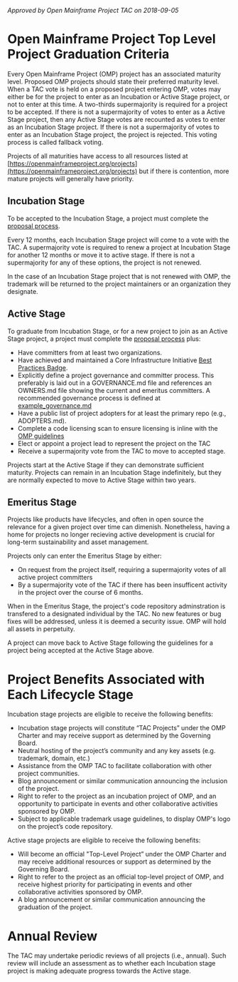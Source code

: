 *Approved by Open Mainframe Project TAC on 2018-09-05*

# Open Mainframe Project Top Level Project Graduation Criteria

Every Open Mainframe Project (OMP) project has an associated maturity level. Proposed OMP projects should state their preferred maturity level. When a TAC vote is held on a proposed project entering OMP, votes may either be for the project to enter as an Incubation or Active Stage project, or not to enter at this time. A two-thirds supermajority is required for a project to be accepted. If there is not a supermajority of votes to enter as a Active Stage project, then any Active Stage votes are recounted as votes to enter as an Incubation Stage project. If there is not a supermajority of votes to enter as an Incubation Stage project, the project is rejected. This voting process is called fallback voting.

Projects of all maturities have access to all resources listed at [https://openmainframeproject.org/projects](https://openmainframeproject.org/projects) but if there is contention, more mature projects will generally have priority.

## Incubation Stage

To be accepted to the Incubation Stage, a project must complete the [proposal process](proposal_process.md).

Every 12 months, each Incubation Stage project will come to a vote with the TAC. A supermajority vote is required to renew a project at Incubation Stage for another 12 months or move it to active stage. If there is not a supermajority for any of these options, the project is not renewed.

In the case of an Incubation Stage project that is not renewed with OMP, the trademark will be returned to the project maintainers or an organization they designate.

## Active Stage

To graduate from Incubation Stage, or for a new project to join as an Active Stage project, a project must complete the [proposal process](proposal_process.md) plus:

* Have committers from at least two organizations.
* Have achieved and maintained a Core Infrastructure Initiative [Best Practices Badge](https://bestpractices.coreinfrastructure.org/).
* Explicitly define a project governance and committer process. This preferably is laid out in a GOVERNANCE.md file and references an OWNERS.md file showing the current and emeritus committers. A recommended governance process is defined at [example_governance.md](example_governance.md)
* Have a public list of project adopters for at least the primary repo (e.g., ADOPTERS.md).
* Complete a code licensing scan to ensure licensing is inline with the [OMP guidelines](contribution_guidelines.md)
* Elect or appoint a project lead to represent the project on the TAC
* Receive a supermajority vote from the TAC to move to accepted stage.

Projects start at the Active Stage if they can demonstrate sufficient maturity. Projects can remain in an Incubation Stage indefinitely, but they are normally expected to move to Active Stage within two years.

## Emeritus Stage

Projects like products have lifecycles, and often in open source the relevance for a given project over time can dimenish. Nonetheless, having a home for projects no longer recieving active development is crucial for long-term sustainability and asset management.

Projects only can enter the Emeritus Stage by either:

* On request from the project itself, requiring a supermajority votes of all active project committers
* By a supermajority vote of the TAC if there has been insufficent activity in the project over the course of 6 months.

When in the Emeritus Stage, the project's code repository adminstration is transfered to a designated individual by the TAC. No new features or bug fixes will be addressed, unless it is deemed a security issue. OMP will hold all assets in perpetuity.

A project can move back to Active Stage following the guidelines for a project being accepted at the Active Stage above.

# Project Benefits Associated with Each Lifecycle Stage

Incubation stage projects are eligible to receive the following benefits:

* Incubation stage projects will constitute “TAC Projects” under the OMP Charter and may receive support as determined by the Governing Board.
* Neutral hosting of the project’s community and any key assets (e.g. trademark, domain, etc.)
* Assistance from the OMP TAC to facilitate collaboration with other project communities.
* Blog announcement or similar communication announcing the inclusion of the project.
* Right to refer to the project as an incubation project of OMP, and an opportunity to participate in events and other collaborative activities sponsored by OMP.
* Subject to applicable trademark usage guidelines, to display OMP's logo on the project’s code repository.

Active stage projects are eligible to receive the following benefits:

* Will become an official "Top-Level Project” under the OMP Charter and may receive additional resources or support as determined by the Governing Board.
* Right to refer to the project as an official top-level project of OMP, and receive highest priority for participating in events and other collaborative activities sponsored by OMP.
* A blog announcement or similar communication announcing the graduation of the project.

# Annual Review

The TAC may undertake periodic reviews of all projects (i.e., annual). Such review will include an assessment as to whether each Incubation stage project is making adequate progress towards the Active stage.
